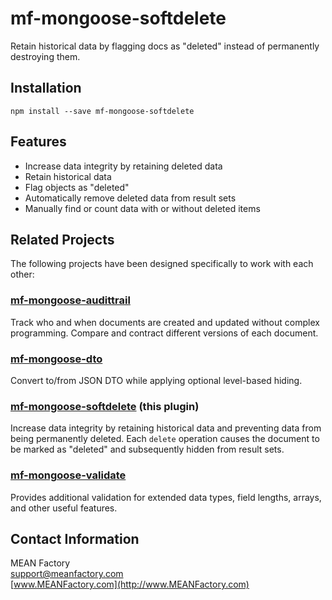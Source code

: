 # mf-mongoose-softdelete
Retain historical data by flagging docs as "deleted" instead of permanently destroying them.

## Installation ##

    npm install --save mf-mongoose-softdelete

## Features ##
- Increase data integrity by retaining deleted data
- Retain historical data
- Flag objects as "deleted"
- Automatically remove deleted data from result sets
- Manually find or count data with or without deleted items


## Related Projects ##
The following projects have been designed specifically to work with each other:

### [mf-mongoose-audittrail](https://github.com/MEANFactory/mf-mongoose-audittrail) ###
Track who and when documents are created and updated without complex programming.  Compare and contract different versions of each document.

### [mf-mongoose-dto](https://github.com/MEANFactory/mf-mongoose-dto) ###
Convert to/from JSON DTO while applying optional level-based hiding.

### [mf-mongoose-softdelete](https://github.com/MEANFactory/mf-mongoose-softdelete) (this plugin) ###
Increase data integrity by retaining historical data and preventing data from being permanently deleted.  Each `delete` operation causes the document to be marked as "deleted" and subsequently hidden from result sets.

### [mf-mongoose-validate](https://github.com/MEANFactory/mf-mongoose-validate) ###
Provides additional validation for extended data types, field lengths, arrays, and other useful features.


## Contact Information ##
MEAN Factory  
[support@meanfactory.com](mailto:support@meanfactory.com)  
[www.MEANFactory.com](http://www.MEANFactory.com)  
